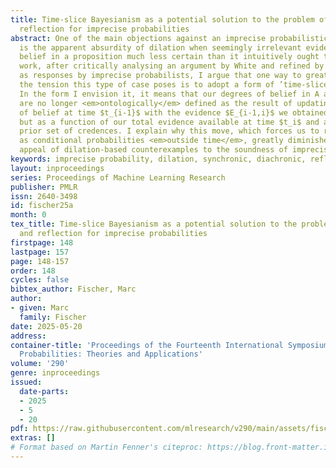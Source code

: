 ```yaml
---
title: Time-slice Bayesianism as a potential solution to the problem of dilation and
  reflection for imprecise probabilities
abstract: One of the main objections against an imprecise probabilistic framework
  is the apparent absurdity of dilation when seemingly irrelevant evidence makes your
  belief in a proposition much less certain than it intuitively ought to be. In this
  work, after critically analysing an argument by White and refined by Topey, as well
  as responses by imprecise probabilists, I argue that one way to greatly alleviate
  the tension this type of case poses is to adopt a form of ’time-slice’ Bayesianism.
  In the form I envision it, it means that our degrees of belief in A at time $t_i$
  are no longer <em>ontologically</em> defined as the result of updating our degrees
  of belief at time $t_{i-1}$ with the evidence $E_{i-1,i}$ we obtained in between,
  but as a function of our total evidence available at time $t_i$ and a fundamental
  prior set of credences. I explain why this move, which forces us to regard all probabilities
  as conditional probabilities <em>outside time</em>, greatly diminishes the <em>intuitive</em>
  appeal of dilation-based counterexamples to the soundness of imprecise Bayesianism.
keywords: imprecise probability, dilation, synchronic, diachronic, reflection, indifference
layout: inproceedings
series: Proceedings of Machine Learning Research
publisher: PMLR
issn: 2640-3498
id: fischer25a
month: 0
tex_title: Time-slice Bayesianism as a potential solution to the problem of dilation
  and reflection for imprecise probabilities
firstpage: 148
lastpage: 157
page: 148-157
order: 148
cycles: false
bibtex_author: Fischer, Marc
author:
- given: Marc
  family: Fischer
date: 2025-05-20
address:
container-title: 'Proceedings of the Fourteenth International Symposium on Imprecise
  Probabilities: Theories and Applications'
volume: '290'
genre: inproceedings
issued:
  date-parts:
  - 2025
  - 5
  - 20
pdf: https://raw.githubusercontent.com/mlresearch/v290/main/assets/fischer25a/fischer25a.pdf
extras: []
# Format based on Martin Fenner's citeproc: https://blog.front-matter.io/posts/citeproc-yaml-for-bibliographies/
---
```

